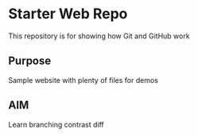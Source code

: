 # Starter Web Repo

This repository is for showing how Git and GitHub work

## Purpose

Sample website with plenty of files for demos

## AIM
Learn branching contrast diff
